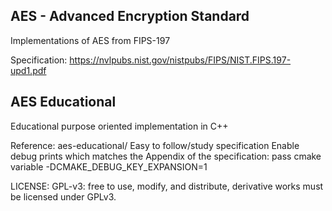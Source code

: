 AES - Advanced Encryption Standard
----------------------------------

Implementations of AES from FIPS-197

Specification: https://nvlpubs.nist.gov/nistpubs/FIPS/NIST.FIPS.197-upd1.pdf

AES Educational
----------------------------------

Educational purpose oriented implementation in C++

Reference: aes-educational/
Easy to follow/study specification
Enable debug prints which matches the Appendix of the specification:
pass cmake variable -DCMAKE_DEBUG_KEY_EXPANSION=1

LICENSE: GPL-v3:
free to use, modify, and distribute, derivative works must be licensed under GPLv3.